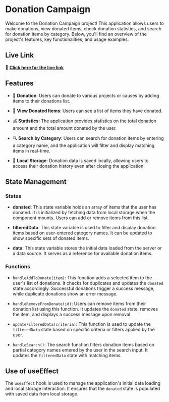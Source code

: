 # Donation Campaign

Welcome to the Donation Campaign project! This application allows users to make donations, view donated items, check donation statistics, and search for donation items by category. Below, you'll find an overview of the project's features, key functionalities, and usage examples.

## Live Link

🚀 **[Click here for the live link](https://donationcampaign.surge.sh/)**

## Features

- 💸 **Donation**: Users can donate to various projects or causes by adding items to their donations list.

- 📜 **View Donated Items**: Users can see a list of items they have donated.

- 💰 **Statistics**: The application provides statistics on the total donation amount and the total amount donated by the user.

- 🔍 **Search by Category**: Users can search for donation items by entering a category name, and the application will filter and display matching items in real-time.

- 💾 **Local Storage**: Donation data is saved locally, allowing users to access their donation history even after closing the application.

## State Management

### States

- **donated**: This state variable holds an array of items that the user has donated. It is initialized by fetching data from local storage when the component mounts. Users can add or remove items from this list.

- **filteredData**: This state variable is used to filter and display donation items based on user-entered category names. It can be updated to show specific sets of donated items.

- **data**: This state variable stores the initial data loaded from the server or a data source. It serves as a reference for available donation items.

### Functions

- `handleAddToDonate(item)`: This function adds a selected item to the user's list of donations. It checks for duplicates and updates the `donated` state accordingly. Successful donations trigger a success message, while duplicate donations show an error message.

- `handleRemoveFromDonate(id)`: Users can remove items from their donation list using this function. It updates the `donated` state, removes the item, and displays a success message upon removal.

- `updateFilteredData(criteria)`: This function is used to update the `filteredData` state based on specific criteria or filters applied by the user.

- `handleSearch()`: The search function filters donation items based on partial category names entered by the user in the search input. It updates the `filteredData` state with matching items.

## Use of useEffect

The `useEffect` hook is used to manage the application's initial data loading and local storage interaction. It ensures that the `donated` state is populated with saved data from local storage.

<!-- bg-slate-200 bg-blend-screen -->
